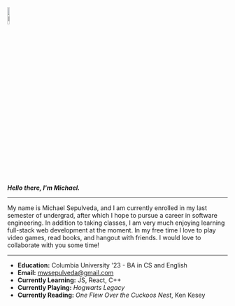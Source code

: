 <picture>
 <source media="(prefers-color-scheme: dark)" srcset="https://mystickermania.com/cdn/stickers/cartoons/winky-pink-panther-512x512.png" width="10%" height="10%">
 <source media="(prefers-color-scheme: light)" srcset="https://mystickermania.com/cdn/stickers/cartoons/winky-pink-panther-512x512.png" width="10%" height="10%">
 <img alt="Pink Panther winking." src="https://mystickermania.com/cdn/stickers/cartoons/winky-pink-panther-512x512.png">
</picture>

***Hello there, I'm Michael.***

* * *

My name is Michael Sepulveda, and I am currently enrolled in my last semester of undergrad, after which I hope to pursue a career in software engineering. In addition to taking classes, I am very much enjoying learning full-stack web development at the moment. In my free time I love to play video games, read books, and hangout with friends. I would love to collaborate with you some time!

_ _ _

- **Education:** Columbia University '23 - BA in CS and English
- **Email:** mwsepulveda@gmail.com
- **Currently Learning:** JS, React, C++
- **Currently Playing:** *Hogwarts Legacy*
- **Currently Reading:** *One Flew Over the Cuckoos Nest*, Ken Kesey
